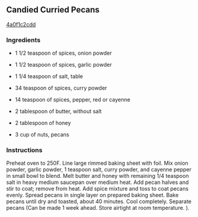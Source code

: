 ## Candied Curried Pecans

[4a0f1c2cdd](http://www.food.com/recipe/candied-curried-pecans-55293)

### Ingredients

 - 1 1/2 teaspoon of spices, onion powder

 - 1 1/2 teaspoon of spices, garlic powder

 - 1 1/4 teaspoon of salt, table

 - 34 teaspoon of spices, curry powder

 - 14 teaspoon of spices, pepper, red or cayenne

 - 2 tablespoon of butter, without salt

 - 2 tablespoon of honey

 - 3 cup of nuts, pecans

### Instructions

Preheat oven to 250F. Line large rimmed baking sheet with foil. Mix onion powder, garlic powder, 1 teaspoon salt, curry powder, and cayenne pepper in small bowl to blend. Melt butter and honey with remaining 1/4 teaspoon salt in heavy medium saucepan over medium heat. Add pecan halves and stir to coat; remove from heat. Add spice mixture and toss to coat pecans evenly. Spread pecans in single layer on prepared baking sheet. Bake pecans until dry and toasted, about 40 minutes. Cool completely. Separate pecans (Can be made 1 week ahead. Store airtight at room temperature. ).